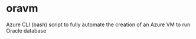 # oravm
Azure CLI (bash) script to fully automate the creation of an Azure VM to run Oracle database
